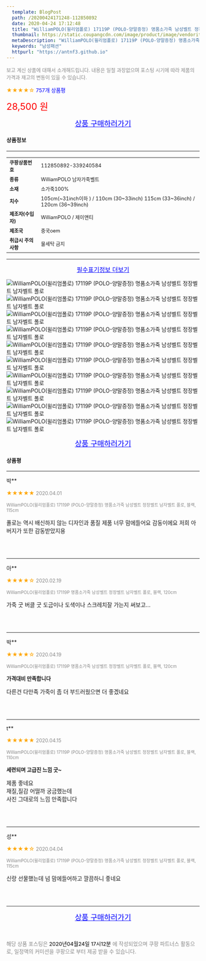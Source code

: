 ```yaml
---
  template: BlogPost
  path: /20200424171248-112850892
  date: 2020-04-24 17:12:48
  title: "WilliamPOLO(윌리엄폴로) 17119P (POLO-양말증정) 명품소가죽 남성벨트 정장벨트 남자벨트 폴로"
  thumbnail: https://static.coupangcdn.com/image/product/image/vendoritem/2019/10/08/3832782929/97b610c4-29bd-4034-91a1-6f30f045a9ae.jpg
  metaDescription: "WilliamPOLO(윌리엄폴로) 17119P (POLO-양말증정) 명품소가죽 남성벨트 정장벨트 남자벨트 폴로,남성패션"
  keywords: "남성패션"
  httpurl: "https://antnf3.github.io"
---
```

  
<span style="color: #888;font-size:0.8rem">보고 계신 상품에 대해서 소개해드립니다.
내용은 일절 과장없으며 포스팅 시기에 따라 제품의 가격과 재고의 변동이 있을 수 있습니다.</span>
  
<span style="color: orange;">★★★★☆</span> <span style="color: blue;font-size: 0.85rem;">757개 상품평</span>

<span style="font-size: 0.9rem"></span> 

<span style="color: red;font-size: 1.5rem;">28,500 원</span>



<p align="center"><a href="http://me2.do/5O5sfEoV" style="font-size: 1.2rem; color: blue;">상품 구매하러가기</a></p>

#### 상품정보

---

|                  |                       |
| ---------------- | --------------------- |
| **<span style="font-size:0.8rem;">쿠팡상품번호</span>** | <span style="font-size:0.8rem;">112850892-339240584</span> |
| **<span style="font-size:0.8rem;">종류</span>**    | <span style="font-size:0.8rem;">WilliamPOLO 남자가죽벨트</span>        |
| **<span style="font-size:0.8rem;">소재</span>**    | <span style="font-size:0.8rem;">소가죽100%</span>        |
| **<span style="font-size:0.8rem;">치수</span>**    | <span style="font-size:0.8rem;">105cm(~31inch이하 ) / 110cm (30~33inch) 115cm (33~36inch) / 120cm (36~39inch)</span>        |
| **<span style="font-size:0.8rem;">제조자(수입자)</span>**    | <span style="font-size:0.8rem;">WilliamPOLO / 제이앤티</span>        |
| **<span style="font-size:0.8rem;">제조국</span>**    | <span style="font-size:0.8rem;">중국oem</span>        |
| **<span style="font-size:0.8rem;">취급시 주의사항</span>**    | <span style="font-size:0.8rem;">물세탁 금지</span>        |



---

<p align="center"><a href="http://me2.do/5O5sfEoV" style="font-size: 1rem; color: blue;">필수표기정보 더보기</a></p>

![WilliamPOLO(윌리엄폴로) 17119P (POLO-양말증정) 명품소가죽 남성벨트 정장벨트 남자벨트 폴로](http://thumbnail7.coupangcdn.com/thumbnails/remote/q89/image/vendor_inventory/ddb9/cd2e072beb06b2e4b946b1b75536907d5bbd6b25c9ab22c2d86ada16031b.png)
![WilliamPOLO(윌리엄폴로) 17119P (POLO-양말증정) 명품소가죽 남성벨트 정장벨트 남자벨트 폴로](http://image1.coupangcdn.com/image/vendor_inventory/92dc/2246cf4f34fcf07ba3be5af67e7c468a7550989e517722b80bd2f8d020e9.png)
![WilliamPOLO(윌리엄폴로) 17119P (POLO-양말증정) 명품소가죽 남성벨트 정장벨트 남자벨트 폴로](http://image1.coupangcdn.com/image/vendor_inventory/3ab4/1e28abb69fe5db2c761a782caa88bada6cb8fc51eaca6635c3ba731dc554.png)
![WilliamPOLO(윌리엄폴로) 17119P (POLO-양말증정) 명품소가죽 남성벨트 정장벨트 남자벨트 폴로](http://image1.coupangcdn.com/image/vendor_inventory/ffe7/fd0d57667a27f5e5f8be9f579c1ec9103a037a31868b8de55d88be6b0b91.png)
![WilliamPOLO(윌리엄폴로) 17119P (POLO-양말증정) 명품소가죽 남성벨트 정장벨트 남자벨트 폴로](http://image1.coupangcdn.com/image/vendor_inventory/5bc5/b69e9d7899ae348edd87425183ff57ed60da602118e2b948116e88ea1c34.png)
![WilliamPOLO(윌리엄폴로) 17119P (POLO-양말증정) 명품소가죽 남성벨트 정장벨트 남자벨트 폴로](http://image1.coupangcdn.com/image/vendor_inventory/d5fc/39e89610ce967cc0fb246a587fffc877776bd994888359dc6f3f6b587a0b.png)
![WilliamPOLO(윌리엄폴로) 17119P (POLO-양말증정) 명품소가죽 남성벨트 정장벨트 남자벨트 폴로](http://image1.coupangcdn.com/image/vendor_inventory/4baf/c4f42e19786534ec96785c03235c65715e7c15f8b413558710de16985d1a.png)
![WilliamPOLO(윌리엄폴로) 17119P (POLO-양말증정) 명품소가죽 남성벨트 정장벨트 남자벨트 폴로](http://image1.coupangcdn.com/image/vendor_inventory/794c/73e0d329984a26d98244a35f7eba1da007be5d191d7d3cc5eb9bfa0e9edc.png)
![WilliamPOLO(윌리엄폴로) 17119P (POLO-양말증정) 명품소가죽 남성벨트 정장벨트 남자벨트 폴로](http://image1.coupangcdn.com/image/vendor_inventory/fafc/92725aa1ee3d54b7a3072ac61cf1ad7c9eab9f0f1a984532c37e8b19eda0.png)
![WilliamPOLO(윌리엄폴로) 17119P (POLO-양말증정) 명품소가죽 남성벨트 정장벨트 남자벨트 폴로](http://image1.coupangcdn.com/image/vendor_inventory/d391/0445845d5688eae3fd650e825fba832fe2edcd8567e4b8ab013e7b539d87.png)

<p align="center"><a href="http://me2.do/5O5sfEoV" style="font-size: 1.2rem; color: blue;">상품 구매하러가기</a></p>

#### 상품평
  
---
  
박**
    
<span style="color: orange;">★★★★★</span> <span style="font-size:0.8rem;color: #888;">2020.04.01</span>
    
<span style="color: #888;font-size:0.7rem">WilliamPOLO(윌리엄폴로) 17119P (POLO-양말증정) 명품소가죽 남성벨트 정장벨트 남자벨트 폴로, 블랙, 115cm</span>
    

    
<span style="font-size: 0.9rem;">폴로는 역시 배신하지 않는 디자인과 품질 제품 너무 맘에들어요 감동이에요 저희 아버지가 또한 감동받았지용</span>
    
<br>
<br>

---
  
아**
    
<span style="color: orange;">★★★★☆</span> <span style="font-size:0.8rem;color: #888;">2020.02.19</span>
    
<span style="color: #888;font-size:0.7rem">WilliamPOLO(윌리엄폴로) 17119P 명품소가죽 남성벨트 정장벨트 남자벨트 폴로, 블랙, 120cm</span>
    

    
<span style="font-size: 0.9rem;">가죽 굿   버클 굿  도금이나 도색이나 스크레치잘 가는지 써보고...</span>
    
<br>
<br>

---
  
박**
    
<span style="color: orange;">★★★★☆</span> <span style="font-size:0.8rem;color: #888;">2020.04.19</span>
    
<span style="color: #888;font-size:0.7rem">WilliamPOLO(윌리엄폴로) 17119P 명품소가죽 남성벨트 정장벨트 남자벨트 폴로, 블랙, 120cm</span>
    
<span style="font-size:0.85rem">**가격대비 만족합니다**</span>
    
<span style="font-size: 0.9rem;">다른건 다만족 가죽이 좀 더 부드러웠으면  더 좋겠네요</span>
    
<br>
<br>

---
  
t**
    
<span style="color: orange;">★★★★★</span> <span style="font-size:0.8rem;color: #888;">2020.04.15</span>
    
<span style="color: #888;font-size:0.7rem">WilliamPOLO(윌리엄폴로) 17119P (POLO-양말증정) 명품소가죽 남성벨트 정장벨트 남자벨트 폴로, 블랙, 110cm</span>
    
<span style="font-size:0.85rem">**세련되며 고급진 느낌 굿~**</span>
    
<span style="font-size: 0.9rem;">제품 좋네요<br/>재질,질감 어떨까 궁금했는데<br/>사진 그대로의 느낌 만족합니다</span>
    
<br>
<br>

---
  
성**
    
<span style="color: orange;">★★★★☆</span> <span style="font-size:0.8rem;color: #888;">2020.04.04</span>
    
<span style="color: #888;font-size:0.7rem">WilliamPOLO(윌리엄폴로) 17119P (POLO-양말증정) 명품소가죽 남성벨트 정장벨트 남자벨트 폴로, 블랙, 115cm</span>
    

    
<span style="font-size: 0.9rem;">신랑 선물했는데 넘 맘에들어하고 깔끔하니 좋네요</span>
    
<br>
<br>


  
---
  
<p align="center"><a href="http://me2.do/5O5sfEoV" style="font-size: 1.2rem; color: blue;">상품 구매하러가기</a></p>
  
<br>
  
<span style="font-size: 0.85rem; color: #888;">해당 상품 포스팅은 <span style="color: #000;"> 2020년04월24일 17시12분 </span> 에 작성되었으며 쿠팡 파트너스 활동으로, 일정액의 커미션을 쿠팡으로 부터 제공 받을 수 있습니다.</span>